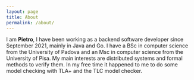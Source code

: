 ```yaml
---
layout: page
title: About
permalink: /about/
---
```


I am **Pietro**, I have been working as a backend software developer since September 2021, mainly in Java and Go.
I have a BSc in computer science from the University of Padova and an Msc in computer science from the University of Pisa. My main interests are distributed systems and formal methods to verify them. In my free time it happened to me to do some model checking with TLA+ and the TLC model checker. 

